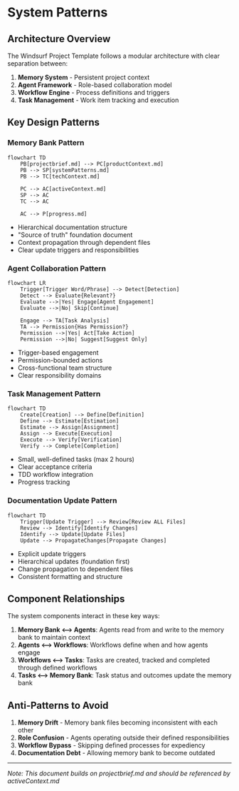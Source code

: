 # System Patterns

## Architecture Overview

The Windsurf Project Template follows a modular architecture with clear separation between:

1. **Memory System** - Persistent project context
2. **Agent Framework** - Role-based collaboration model
3. **Workflow Engine** - Process definitions and triggers
4. **Task Management** - Work item tracking and execution

## Key Design Patterns

### Memory Bank Pattern
```mermaid
flowchart TD
    PB[projectbrief.md] --> PC[productContext.md]
    PB --> SP[systemPatterns.md]
    PB --> TC[techContext.md]
    
    PC --> AC[activeContext.md]
    SP --> AC
    TC --> AC
    
    AC --> P[progress.md]
```

- Hierarchical documentation structure
- "Source of truth" foundation document
- Context propagation through dependent files
- Clear update triggers and responsibilities

### Agent Collaboration Pattern
```mermaid
flowchart LR
    Trigger[Trigger Word/Phrase] --> Detect[Detection]
    Detect --> Evaluate{Relevant?}
    Evaluate -->|Yes| Engage[Agent Engagement]
    Evaluate -->|No| Skip[Continue]
    
    Engage --> TA[Task Analysis]
    TA --> Permission{Has Permission?}
    Permission -->|Yes| Act[Take Action]
    Permission -->|No| Suggest[Suggest Only]
```

- Trigger-based engagement
- Permission-bounded actions
- Cross-functional team structure
- Clear responsibility domains

### Task Management Pattern
```mermaid
flowchart TD
    Create[Creation] --> Define[Definition]
    Define --> Estimate[Estimation]
    Estimate --> Assign[Assignment]
    Assign --> Execute[Execution]
    Execute --> Verify[Verification]
    Verify --> Complete[Completion]
```

- Small, well-defined tasks (max 2 hours)
- Clear acceptance criteria
- TDD workflow integration
- Progress tracking

### Documentation Update Pattern
```mermaid
flowchart TD
    Trigger[Update Trigger] --> Review[Review ALL Files]
    Review --> Identify[Identify Changes]
    Identify --> Update[Update Files]
    Update --> PropagateChanges[Propagate Changes]
```

- Explicit update triggers
- Hierarchical updates (foundation first)
- Change propagation to dependent files
- Consistent formatting and structure

## Component Relationships

The system components interact in these key ways:

1. **Memory Bank ⟷ Agents**: Agents read from and write to the memory bank to maintain context
2. **Agents ⟷ Workflows**: Workflows define when and how agents engage
3. **Workflows ⟷ Tasks**: Tasks are created, tracked and completed through defined workflows
4. **Tasks ⟷ Memory Bank**: Task status and outcomes update the memory bank

## Anti-Patterns to Avoid

1. **Memory Drift** - Memory bank files becoming inconsistent with each other
2. **Role Confusion** - Agents operating outside their defined responsibilities
3. **Workflow Bypass** - Skipping defined processes for expediency
4. **Documentation Debt** - Allowing memory bank to become outdated

---
*Note: This document builds on projectbrief.md and should be referenced by activeContext.md*
